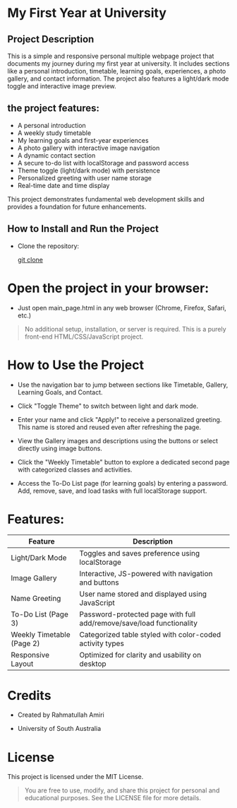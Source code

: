 # My First Year at University

## Project Description

This is a simple and responsive  personal multiple webpage project that documents my journey during my first year at university. It includes sections like a personal introduction, timetable, learning goals, experiences, a photo gallery, and contact information. The project also features a light/dark mode toggle and interactive image preview.

## the project features:
- A personal introduction
- A weekly study timetable
- My learning goals and first-year experiences
- A photo gallery with interactive image navigation
- A dynamic contact section
- A secure to-do list with localStorage and password access
- Theme toggle (light/dark mode) with persistence
- Personalized greeting with user name storage
- Real-time date and time display

This project demonstrates fundamental web development skills and provides a foundation for future enhancements.


## How to Install and Run the Project

- Clone the repository:
   
   [git clone ](https://github.com/UniSA-STEM/assignment-2-web-page-Rahmat-amiri.git)
   

# Open the project in your browser:

- Just open main_page.html in any web browser (Chrome, Firefox, Safari, etc.)


> No additional setup, installation, or server is required. This is a purely front-end HTML/CSS/JavaScript project.

# How to Use the Project

- Use the navigation bar to jump between sections like Timetable, Gallery, Learning Goals, and Contact.

- Click "Toggle Theme" to switch between light and dark mode.

- Enter your name and click "Apply!" to receive a personalized greeting. This name is stored and reused even after refreshing the page.

- View the Gallery images and descriptions using the buttons or select directly using image buttons.

- Click the "Weekly Timetable" button to explore a dedicated second page with categorized classes and activities.

- Access the To-Do List page (for learning goals) by entering a password. Add, remove, save, and load tasks with full localStorage support.

# Features:

| Feature              | Description                                                      |
|----------------------|------------------------------------------------------------------|
| Light/Dark Mode      | Toggles and saves preference using localStorage                 |
| Image Gallery       | Interactive, JS-powered with navigation and buttons              |
| Name Greeting       | User name stored and displayed using JavaScript                  |
| To-Do List (Page 3) | Password-protected page with full add/remove/save/load functionality |
| Weekly Timetable (Page 2) | Categorized table styled with color-coded activity types      |
| Responsive Layout    | Optimized for clarity and usability on desktop                   |

# Credits
- Created by Rahmatullah Amiri

- University of South Australia


# License
This project is licensed under the MIT License.

> You are free to use, modify, and share this project for personal and educational purposes. See the LICENSE file for more details.

